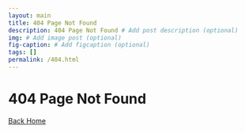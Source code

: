 ```yaml
---
layout: main
title: 404 Page Not Found
description: 404 Page Not Found # Add post description (optional)
img: # Add image post (optional)
fig-caption: # Add figcaption (optional)
tags: []
permalink: /404.html
---
```


# 404 Page Not Found

<a href="{{site.url}}" class="post-tags"><i class="fas fa-arrow-left" aria-hidden="true"></i> Back Home</a>